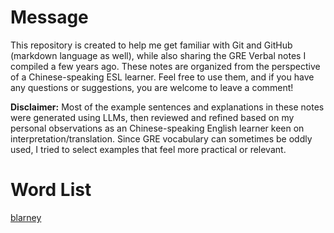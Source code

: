 # Message 
This repository is created to help me get familiar with Git and GitHub (markdown language as well), while also sharing the GRE Verbal notes I compiled a few years ago. These notes are organized from the perspective of a Chinese-speaking ESL learner. Feel free to use them, and if you have any questions or suggestions, you are welcome to leave a comment! 

**Disclaimer:** Most of the example sentences and explanations in these notes were generated using LLMs, then reviewed and refined based on my personal observations as an Chinese-speaking English learner keen on interpretation/translation. Since GRE vocabulary can sometimes be oddly used, I tried to select examples that feel more practical or relevant.

# Word List
[blarney](https://github.com/chousheep/gre/edit/main/blarney.md)
